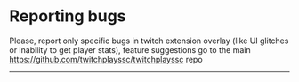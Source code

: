 # Reporting bugs

Please, report only specific bugs in twitch extension overlay (like UI glitches or inability to get player stats), feature suggestions go to the main https://github.com/twitchplayssc/twitchplayssc repo

___